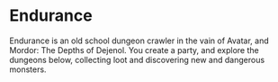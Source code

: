 # Endurance

Endurance is an old school dungeon crawler in the vain of Avatar, and Mordor: The Depths of Dejenol.  You create a party, and explore the dungeons below, collecting loot and discovering new and dangerous monsters.
